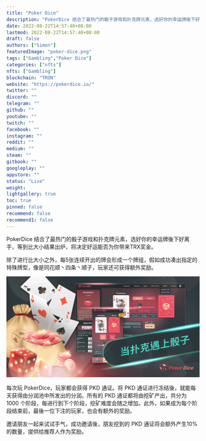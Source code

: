 ```yaml
---
title: "Poker Dice"
description: "PokerDice 结合了最热门的骰子游戏和扑克牌元素，选好你的幸运牌後下好离手，等到比大小结果出炉，将决定好运能否为你带来TRX奖金。"
date: 2022-08-22T14:57:40+08:00
lastmod: 2022-08-22T14:57:40+08:00
draft: false
authors: ["Simon"]
featuredImage: "poker-dice.png"
tags: ["Gambling","Poker Dice"]
categories: ["nfts"]
nfts: ["Gambling"]
blockchain: "TRON"
website: "https://pokerdice.io/"
twitter: ""
discord: ""
telegram: ""
github: ""
youtube: ""
twitch: ""
facebook: ""
instagram: ""
reddit: ""
medium: ""
steam: ""
gitbook: ""
googleplay: ""
appstore: ""
status: "Live"
weight: 
lightgallery: true
toc: true
pinned: false
recommend: false
recommend1: false
---
```

PokerDice 结合了最热门的骰子游戏和扑克牌元素，选好你的幸运牌後下好离手，等到比大小结果出炉，将决定好运能否为你带来TRX奖金。

除了进行比大小之外，每5张连续开出的牌会形成一个牌组，假如成功凑出指定的特殊牌型，像是同花顺丶四条丶顺子，玩家还可获得额外奖励。

![配图](ed843d1d4963656dc81ac491ac_1440w.jpg)

每次玩 PokerDice，玩家都会获得 PKD 通证。将 PKD 通证进行冻结後，就能每天获得由分润池中所发出的分润。所有的 PKD 通证都将由挖矿产出，共分为 1000 个阶段，每进行到下个阶段，挖矿难度会随之增加。此外，如果成为每个阶段结束前，最後一位下注的玩家，也会有额外的奖励。

邀请朋友一起来试试手气，成功邀请後，朋友挖到的 PKD 通证将会额外产生10%的数量，提供给推荐人作为奖励。